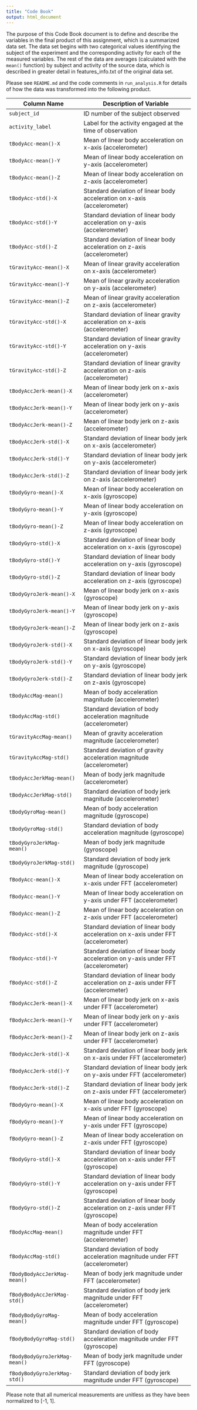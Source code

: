 ```yaml
---
title: "Code Book"
output: html_document
---
```


The purpose of this Code Book document is to define and describe the variables in the final product of this assignment, which is a summarized data set.  The data set begins with two categorical values identifying the subject of the experiment and the corresponding activity for each of the measured variables.  The rest of the data are averages (calculated with the `mean()` function) by subject and activity of the source data, which is described in greater detail in features_info.txt of the original data set.

Please see `README.md` and the code comments in `run_analysis.R` for details of how the data was transformed into the following product.


Column Name                   | Description of Variable
------------------------------|------------------------
`subject_id`                  | ID number of the subject observed
`activity_label`              | Label for the activity engaged at the time of observation
`tBodyAcc-mean()-X`           | Mean of linear body acceleration on x-axis (accelerometer)
`tBodyAcc-mean()-Y`           | Mean of linear body acceleration on y-axis (accelerometer)
`tBodyAcc-mean()-Z`           | Mean of linear body acceleration on z-axis (accelerometer)
`tBodyAcc-std()-X`            | Standard deviation of linear body acceleration on x-axis (accelerometer)
`tBodyAcc-std()-Y`            | Standard deviation of linear body acceleration on y-axis (accelerometer)
`tBodyAcc-std()-Z`            | Standard deviation of linear body acceleration on z-axis (accelerometer)
`tGravityAcc-mean()-X`        | Mean of linear gravity acceleration on x-axis (accelerometer)
`tGravityAcc-mean()-Y`        | Mean of linear gravity acceleration on y-axis (accelerometer)
`tGravityAcc-mean()-Z`        | Mean of linear gravity acceleration on z-axis (accelerometer)
`tGravityAcc-std()-X`         | Standard deviation of linear gravity acceleration on x-axis (accelerometer)
`tGravityAcc-std()-Y`         | Standard deviation of linear gravity acceleration on y-axis (accelerometer)
`tGravityAcc-std()-Z`         | Standard deviation of linear gravity acceleration on z-axis (accelerometer)
`tBodyAccJerk-mean()-X`       | Mean of linear body jerk on x-axis (accelerometer)
`tBodyAccJerk-mean()-Y`       | Mean of linear body jerk on y-axis (accelerometer)
`tBodyAccJerk-mean()-Z`       | Mean of linear body jerk on z-axis (accelerometer)
`tBodyAccJerk-std()-X`        | Standard deviation of linear body jerk on x-axis (accelerometer)
`tBodyAccJerk-std()-Y`        | Standard deviation of linear body jerk on y-axis (accelerometer)
`tBodyAccJerk-std()-Z`        | Standard deviation of linear body jerk on z-axis (accelerometer)
`tBodyGyro-mean()-X`          | Mean of linear body acceleration on x-axis (gyroscope)
`tBodyGyro-mean()-Y`          | Mean of linear body acceleration on y-axis (gyroscope)
`tBodyGyro-mean()-Z`          | Mean of linear body acceleration on z-axis (gyroscope)
`tBodyGyro-std()-X`           | Standard deviation of linear body acceleration on x-axis (gyroscope)
`tBodyGyro-std()-Y`           | Standard deviation of linear body acceleration on y-axis (gyroscope)
`tBodyGyro-std()-Z`           | Standard deviation of linear body acceleration on z-axis (gyroscope)
`tBodyGyroJerk-mean()-X`      | Mean of linear body jerk on x-axis (gyroscope)
`tBodyGyroJerk-mean()-Y`      | Mean of linear body jerk on y-axis (gyroscope)
`tBodyGyroJerk-mean()-Z`      | Mean of linear body jerk on z-axis (gyroscope)
`tBodyGyroJerk-std()-X`       | Standard deviation of linear body jerk on x-axis (gyroscope)
`tBodyGyroJerk-std()-Y`       | Standard deviation of linear body jerk on y-axis (gyroscope)
`tBodyGyroJerk-std()-Z`       | Standard deviation of linear body jerk on z-axis (gyroscope)
`tBodyAccMag-mean()`          | Mean of body acceleration magnitude (accelerometer)
`tBodyAccMag-std()`           | Standard deviation of body acceleration magnitude (accelerometer)
`tGravityAccMag-mean()`       | Mean of gravity acceleration magnitude (accelerometer)
`tGravityAccMag-std()`        | Standard deviation of gravity acceleration magnitude (accelerometer)
`tBodyAccJerkMag-mean()`      | Mean of body jerk magnitude (accelerometer)
`tBodyAccJerkMag-std()`       | Standard deviation of body jerk magnitude (accelerometer)
`tBodyGyroMag-mean()`         | Mean of body acceleration magnitude (gyroscope)
`tBodyGyroMag-std()`          | Standard deviation of body acceleration magnitude (gyroscope)
`tBodyGyroJerkMag-mean()`     | Mean of body jerk magnitude (gyroscope)
`tBodyGyroJerkMag-std()`      | Standard deviation of body jerk magnitude (gyroscope)
`fBodyAcc-mean()-X`           | Mean of linear body acceleration on x-axis under FFT (accelerometer)
`fBodyAcc-mean()-Y`           | Mean of linear body acceleration on y-axis under FFT (accelerometer)
`fBodyAcc-mean()-Z`           | Mean of linear body acceleration on z-axis under FFT (accelerometer)
`fBodyAcc-std()-X`            | Standard deviation of linear body acceleration on x-axis under FFT (accelerometer)
`fBodyAcc-std()-Y`            | Standard deviation of linear body acceleration on y-axis under FFT (accelerometer)
`fBodyAcc-std()-Z`            | Standard deviation of linear body acceleration on z-axis under FFT (accelerometer)
`fBodyAccJerk-mean()-X`       | Mean of linear body jerk on x-axis under FFT (accelerometer)
`fBodyAccJerk-mean()-Y`       | Mean of linear body jerk on y-axis under FFT (accelerometer)
`fBodyAccJerk-mean()-Z`       | Mean of linear body jerk on z-axis under FFT (accelerometer)
`fBodyAccJerk-std()-X`        | Standard deviation of linear body jerk on x-axis under FFT (accelerometer)
`fBodyAccJerk-std()-Y`        | Standard deviation of linear body jerk on y-axis under FFT (accelerometer)
`fBodyAccJerk-std()-Z`        | Standard deviation of linear body jerk on z-axis under FFT (accelerometer)
`fBodyGyro-mean()-X`          | Mean of linear body acceleration on x-axis under FFT (gyroscope)
`fBodyGyro-mean()-Y`          | Mean of linear body acceleration on y-axis under FFT (gyroscope)
`fBodyGyro-mean()-Z`          | Mean of linear body acceleration on z-axis under FFT (gyroscope)
`fBodyGyro-std()-X`           | Standard deviation of linear body acceleration on x-axis under FFT (gyroscope)
`fBodyGyro-std()-Y`           | Standard deviation of linear body acceleration on y-axis under FFT (gyroscope)
`fBodyGyro-std()-Z`           | Standard deviation of linear body acceleration on z-axis under FFT (gyroscope)
`fBodyAccMag-mean()`          | Mean of body acceleration magnitude under FFT (accelerometer)
`fBodyAccMag-std()`           | Standard deviation of body acceleration magnitude under FFT (accelerometer)
`fBodyBodyAccJerkMag-mean()`  | Mean of body jerk magnitude under FFT (accelerometer)
`fBodyBodyAccJerkMag-std()`   | Standard deviation of body jerk magnitude under FFT (accelerometer)
`fBodyBodyGyroMag-mean()`     | Mean of body acceleration magnitude under FFT (gyroscope)
`fBodyBodyGyroMag-std()`      | Standard deviation of body acceleration magnitude under FFT (gyroscope)
`fBodyBodyGyroJerkMag-mean()` | Mean of body jerk magnitude under FFT (gyroscope)
`fBodyBodyGyroJerkMag-std()`  | Standard deviation of body jerk magnitude under FFT (gyroscope)

Please note that all numerical measurements are unitless as they have been normalized to [-1, 1].